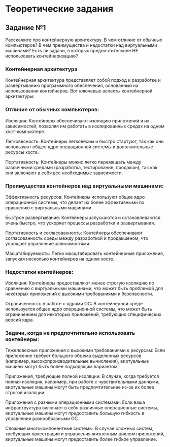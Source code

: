 # Теоретические задания

## Задание №1

Расскажите про контейнерную архитектуру. В чем отличие от обычных компьютеров? В чем преимущества и недостатки над виртуальными машинами? Есть ли задачи, в которых предпочтительнее НЕ использовать контейнеризацию?

### Контейнерная архитектура

Контейнерная архитектура представляет собой подход к разработке и развертыванию программного обеспечения, основанный на использовании контейнеров. Вот ключевые аспекты контейнерной архитектуры:

### Отличие от обычных компьютеров:
Изоляция: Контейнеры обеспечивают изоляцию приложений и их зависимостей, позволяя им работать в изолированных средах на одном хост-компьютере.

Легковесность: Контейнеры легковесны и быстро стартуют, так как они используют общее ядро операционной системы и дополнительные ресурсы хоста.

Портативность: Контейнеры можно легко перемещать между различными средами (разработка, тестирование, продакшн), так как они включают в себя все необходимые зависимости.

### Преимущества контейнеров над виртуальными машинами:
Эффективность ресурсов: Контейнеры используют общее ядро операционной системы, что делает их более эффективными по сравнению с виртуальными машинами.

Быстрое развертывание: Контейнеры запускаются и останавливаются очень быстро, что ускоряет процессы разработки и развертывания.

Портативность и согласованность: Контейнеры обеспечивают согласованность среды между разработкой и продакшеном, что упрощает управление зависимостями.

Масштабируемость: Легко масштабировать контейнерные приложения, запуская несколько контейнеров на одном хосте.

### Недостатки контейнеров:
Изоляция: Контейнеры предоставляют менее строгую изоляцию по сравнению с виртуальными машинами, что может быть проблемой для некоторых приложений с высокими требованиями к безопасности.

Ограниченность в работе с ядрами ОС: В контейнерной среде используется общее ядро операционной системы, что может быть ограничением для некоторых приложений, требующих специфических версий ядра.

### Задачи, когда не предпочтительно использовать контейнеры:
Тяжеловесные приложения с высокими требованиями к ресурсам: Если приложение требует большого объема выделенных ресурсов (например, высокопроизводительные вычисления), виртуальные машины могут быть более подходящим вариантом.

Приложения, требующие полной изоляции: В случае, когда требуется полная изоляция, например, при работе с чувствительными данными, виртуальные машины могут быть предпочтительнее из-за их более строгой изоляции.

Приложения с разными операционными системами: Если ваша инфраструктура включает в себя различные операционные системы, виртуальные машины могут предоставить большую гибкость в управлении разнообразными ОС.

Сложные многокомпонентные системы: В случае сложных систем, требующих оркестрации и управления жизненным циклом приложений, виртуальные машины могут предоставить более гибкое управление.